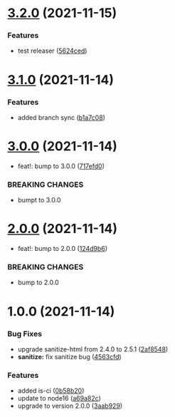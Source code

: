 # [3.2.0](https://github.com/antoniomuso/web-monitoring/compare/v3.1.0...v3.2.0) (2021-11-15)


### Features

* test releaser ([5624ced](https://github.com/antoniomuso/web-monitoring/commit/5624cedb9a4943a52c023166b377f99baf31e3c3))

# [3.1.0](https://github.com/antoniomuso/web-monitoring/compare/v3.0.0...v3.1.0) (2021-11-14)


### Features

* added branch sync ([b1a7c08](https://github.com/antoniomuso/web-monitoring/commit/b1a7c08c2f01f3a0c3fcfe8828c6342c4f12f0b0))

# [3.0.0](https://github.com/antoniomuso/web-monitoring/compare/v2.0.0...v3.0.0) (2021-11-14)


* feat!: bump to 3.0.0 ([717efd0](https://github.com/antoniomuso/web-monitoring/commit/717efd0db716c53e5cf4182a6b2ded5bd071752e))


### BREAKING CHANGES

* bumpt to 3.0.0

# [2.0.0](https://github.com/antoniomuso/web-monitoring/compare/v1.0.0...v2.0.0) (2021-11-14)


* feat!: bump to 2.0.0 ([124d9b6](https://github.com/antoniomuso/web-monitoring/commit/124d9b60507cf76d63794a3246e94d5e3bbc2446))


### BREAKING CHANGES

* bump to 2.0.0

# 1.0.0 (2021-11-14)


### Bug Fixes

* upgrade sanitize-html from 2.4.0 to 2.5.1 ([2af8548](https://github.com/antoniomuso/web-monitoring/commit/2af8548b89dcc3df401ac5d0a8cfc7f4fddeb26a))
* **sanitize:** fix sanitize bug ([4563cfd](https://github.com/antoniomuso/web-monitoring/commit/4563cfd82b53aadef0fdd14d0be3bcea178ebd0d))


### Features

* added is-ci ([0b58b20](https://github.com/antoniomuso/web-monitoring/commit/0b58b20aa2a4e18e6042d85c2fbe6f3cedb53335))
* update to node16 ([a69a82c](https://github.com/antoniomuso/web-monitoring/commit/a69a82c411e9166b4efc2a9d818ae23620247def))
* upgrade to version 2.0.0 ([3aab929](https://github.com/antoniomuso/web-monitoring/commit/3aab9292d6a9b42cda7c7ca4a034174661613248))
